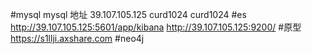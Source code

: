 #mysql
mysql 地址 39.107.105.125   curd1024 curd1024
#es
http://39.107.105.125:5601/app/kibana
http://39.107.105.125:9200/
#原型
https://s1llji.axshare.com
#neo4j
